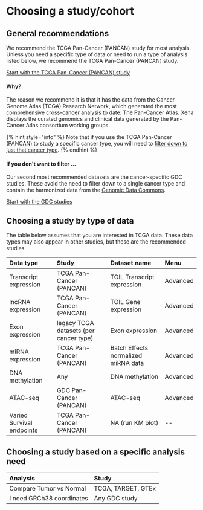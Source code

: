 # Choosing a study/cohort

## General recommendations

We recommend the TCGA Pan-Cancer \(PANCAN\) study for most analysis. Unless you need a specific type of data or need to run a type of analysis listed below, we recommend the TCGA Pan-Cancer \(PANCAN\) study.

[Start with the TCGA Pan-Cancer \(PANCAN\) study](https://xenabrowser.net/?bookmark=6367b31838ba994d2fee4aacf653d65b)

#### Why?

The reason we recommend it is that it has the data from the Cancer Genome Atlas \(TCGA\) Research Network, which generated the most comprehensive cross-cancer analysis to date: The Pan-Cancer Atlas. Xena displays the curated genomics and clinical data generated by the Pan-Cancer Atlas consortium working groups.

{% hint style="info" %}
Note that if you use the TCGA Pan-Cancer \(PANCAN\) to study a specific cancer type, you will need to [filter down to just that cancer type](../how-do-i/how-do-i-filter-to-just-one-cancer-type.md).
{% endhint %}

#### If you don't want to filter ... 

Our second most recommended datasets are the cancer-specific GDC studies. These avoid the need to filter down to a single cancer type and contain the harmonized data from the [Genomic Data Commons](https://portal.gdc.cancer.gov/).

[Start with the GDC studies](https://dev.xenabrowser.net/datapages/?host=https%3A%2F%2Fgdc.xenahubs.net)

## Choosing a study by type of data

The table below assumes that you are interested in TCGA data. These data types may also appear in other studies, but these are the recommended studies. 

| Data type | Study | Dataset name | Menu |
| :--- | :--- | :--- | :--- |
| Transcript expression | TCGA Pan-Cancer \(PANCAN\) | TOIL Transcript expression | Advanced |
| lncRNA expression | TCGA Pan-Cancer \(PANCAN\) | TOIL Gene expression | Advanced |
| Exon expression | legacy TCGA datasets \(per cancer type\) | Exon expression | Advanced |
| miRNA expression | TCGA Pan-Cancer \(PANCAN\) | Batch Effects normalized miRNA data | Advanced |
| DNA methylation | Any | DNA methylation | Advanced |
| ATAC-seq | GDC Pan-Cancer \(PANCAN\) | ATAC-seq | Advanced |
| Varied Survival endpoints | TCGA Pan-Cancer \(PANCAN\) | NA \(run KM plot\) | -- |

## Choosing a study based on a specific analysis need

| Analysis | Study |
| :--- | :--- |
| Compare Tumor vs Normal | TCGA, TARGET, GTEx |
| I need GRCh38 coordinates | Any GDC study |

